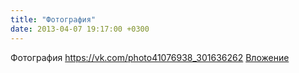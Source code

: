 ```yaml
---
title: "Фотография"
date: 2013-04-07 19:17:00 +0300
---
```


Фотография
<a class="vk-attach" href="https://vk.com/photo41076938_301636262">https://vk.com/photo41076938_301636262</a>
<a class="vk-attach" href="https://vk.com/photo41076938_301636262">Вложение</a>
